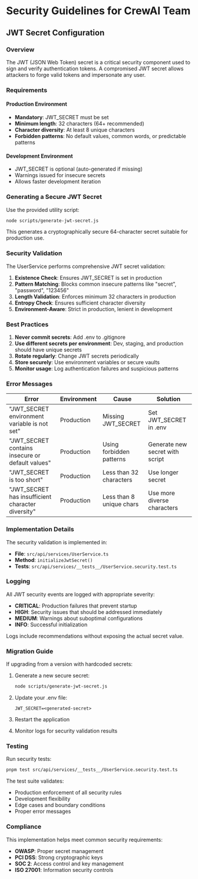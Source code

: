 # Security Guidelines for CrewAI Team

## JWT Secret Configuration

### Overview
The JWT (JSON Web Token) secret is a critical security component used to sign and verify authentication tokens. A compromised JWT secret allows attackers to forge valid tokens and impersonate any user.

### Requirements

#### Production Environment
- **Mandatory**: JWT_SECRET must be set
- **Minimum length**: 32 characters (64+ recommended)
- **Character diversity**: At least 8 unique characters
- **Forbidden patterns**: No default values, common words, or predictable patterns

#### Development Environment
- JWT_SECRET is optional (auto-generated if missing)
- Warnings issued for insecure secrets
- Allows faster development iteration

### Generating a Secure JWT Secret

Use the provided utility script:

```bash
node scripts/generate-jwt-secret.js
```

This generates a cryptographically secure 64-character secret suitable for production use.

### Security Validation

The UserService performs comprehensive JWT secret validation:

1. **Existence Check**: Ensures JWT_SECRET is set in production
2. **Pattern Matching**: Blocks common insecure patterns like "secret", "password", "123456"
3. **Length Validation**: Enforces minimum 32 characters in production
4. **Entropy Check**: Ensures sufficient character diversity
5. **Environment-Aware**: Strict in production, lenient in development

### Best Practices

1. **Never commit secrets**: Add .env to .gitignore
2. **Use different secrets per environment**: Dev, staging, and production should have unique secrets
3. **Rotate regularly**: Change JWT secrets periodically
4. **Store securely**: Use environment variables or secure vaults
5. **Monitor usage**: Log authentication failures and suspicious patterns

### Error Messages

| Error | Environment | Cause | Solution |
|-------|-------------|-------|----------|
| "JWT_SECRET environment variable is not set" | Production | Missing JWT_SECRET | Set JWT_SECRET in .env |
| "JWT_SECRET contains insecure or default values" | Production | Using forbidden patterns | Generate new secret with script |
| "JWT_SECRET is too short" | Production | Less than 32 characters | Use longer secret |
| "JWT_SECRET has insufficient character diversity" | Production | Less than 8 unique chars | Use more diverse characters |

### Implementation Details

The security validation is implemented in:
- **File**: `src/api/services/UserService.ts`
- **Method**: `initializeJwtSecret()`
- **Tests**: `src/api/services/__tests__/UserService.security.test.ts`

### Logging

All JWT security events are logged with appropriate severity:
- **CRITICAL**: Production failures that prevent startup
- **HIGH**: Security issues that should be addressed immediately
- **MEDIUM**: Warnings about suboptimal configurations
- **INFO**: Successful initialization

Logs include recommendations without exposing the actual secret value.

### Migration Guide

If upgrading from a version with hardcoded secrets:

1. Generate a new secure secret:
   ```bash
   node scripts/generate-jwt-secret.js
   ```

2. Update your .env file:
   ```env
   JWT_SECRET=<generated-secret>
   ```

3. Restart the application

4. Monitor logs for security validation results

### Testing

Run security tests:
```bash
pnpm test src/api/services/__tests__/UserService.security.test.ts
```

The test suite validates:
- Production enforcement of all security rules
- Development flexibility
- Edge cases and boundary conditions
- Proper error messages

### Compliance

This implementation helps meet common security requirements:
- **OWASP**: Proper secret management
- **PCI DSS**: Strong cryptographic keys
- **SOC 2**: Access control and key management
- **ISO 27001**: Information security controls